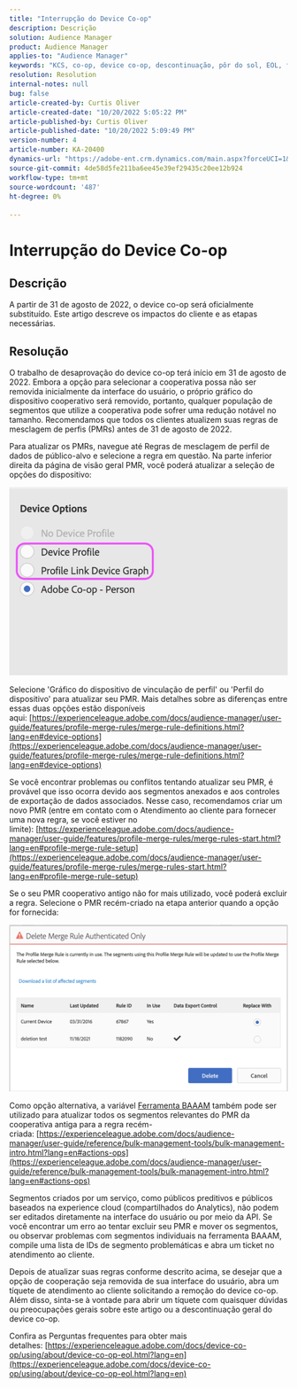 ```yaml
---
title: "Interrupção do Device Co-op"
description: Descrição
solution: Audience Manager
product: Audience Manager
applies-to: "Audience Manager"
keywords: "KCS, co-op, device co-op, descontinuação, pôr do sol, EOL, fim da vida útil, PMR, regra de mesclagem de perfis, identificação de dispositivos, perfil do dispositivo"
resolution: Resolution
internal-notes: null
bug: false
article-created-by: Curtis Oliver
article-created-date: "10/20/2022 5:05:22 PM"
article-published-by: Curtis Oliver
article-published-date: "10/20/2022 5:09:49 PM"
version-number: 4
article-number: KA-20400
dynamics-url: "https://adobe-ent.crm.dynamics.com/main.aspx?forceUCI=1&pagetype=entityrecord&etn=knowledgearticle&id=d066325f-9950-ed11-bba2-0022480868ff"
source-git-commit: 4de58d5fe211ba6ee45e39ef29435c20ee12b924
workflow-type: tm+mt
source-wordcount: '487'
ht-degree: 0%

---
```


# Interrupção do Device Co-op

## Descrição

A partir de 31 de agosto de 2022, o device co-op será oficialmente substituído. Este artigo descreve os impactos do cliente e as etapas necessárias. 

## Resolução


O trabalho de desaprovação do device co-op terá início em 31 de agosto de 2022. Embora a opção para selecionar a cooperativa possa não ser removida inicialmente da interface do usuário, o próprio gráfico do dispositivo cooperativo será removido, portanto, qualquer população de segmentos que utilize a cooperativa pode sofrer uma redução notável no tamanho. Recomendamos que todos os clientes atualizem suas regras de mesclagem de perfis (PMRs) antes de 31 de agosto de 2022.

Para atualizar os PMRs, navegue até Regras de mesclagem de perfil de dados de público-alvo e selecione a regra em questão. Na parte inferior direita da página de visão geral PMR, você poderá atualizar a seleção de opções do dispositivo:

![](assets/29cf3d52-d61f-ed11-b83e-0022480868ff.png)

Selecione &#39;Gráfico do dispositivo de vinculação de perfil&#39; ou &#39;Perfil do dispositivo&#39; para atualizar seu PMR. Mais detalhes sobre as diferenças entre essas duas opções estão disponíveis aqui: [https://experienceleague.adobe.com/docs/audience-manager/user-guide/features/profile-merge-rules/merge-rule-definitions.html?lang=en#device-options](https://experienceleague.adobe.com/docs/audience-manager/user-guide/features/profile-merge-rules/merge-rule-definitions.html?lang=en#device-options)

Se você encontrar problemas ou conflitos tentando atualizar seu PMR, é provável que isso ocorra devido aos segmentos anexados e aos controles de exportação de dados associados. Nesse caso, recomendamos criar um novo PMR (entre em contato com o Atendimento ao cliente para fornecer uma nova regra, se você estiver no limite): [https://experienceleague.adobe.com/docs/audience-manager/user-guide/features/profile-merge-rules/merge-rules-start.html?lang=en#profile-merge-rule-setup](https://experienceleague.adobe.com/docs/audience-manager/user-guide/features/profile-merge-rules/merge-rules-start.html?lang=en#profile-merge-rule-setup)

Se o seu PMR cooperativo antigo não for mais utilizado, você poderá excluir a regra. Selecione o PMR recém-criado na etapa anterior quando a opção for fornecida:

![](assets/82d7968f-9950-ed11-bba2-0022480868ff.png)

Como opção alternativa, a variável [Ferramenta BAAAM](https://experienceleague.adobe.com/docs/audience-manager/user-guide/reference/bulk-management-tools/bulk-management-intro.html?lang=en) também pode ser utilizado para atualizar todos os segmentos relevantes do PMR da cooperativa antiga para a regra recém-criada: [https://experienceleague.adobe.com/docs/audience-manager/user-guide/reference/bulk-management-tools/bulk-management-intro.html?lang=en#actions-ops](https://experienceleague.adobe.com/docs/audience-manager/user-guide/reference/bulk-management-tools/bulk-management-intro.html?lang=en#actions-ops)

Segmentos criados por um serviço, como públicos preditivos e públicos baseados na experience cloud (compartilhados do Analytics), não podem ser editados diretamente na interface do usuário ou por meio da API. Se você encontrar um erro ao tentar excluir seu PMR e mover os segmentos, ou observar problemas com segmentos individuais na ferramenta BAAAM, compile uma lista de IDs de segmento problemáticas e abra um ticket no atendimento ao cliente. 

Depois de atualizar suas regras conforme descrito acima, se desejar que a opção de cooperação seja removida de sua interface do usuário, abra um tíquete de atendimento ao cliente solicitando a remoção do device co-op. Além disso, sinta-se à vontade para abrir um tíquete com quaisquer dúvidas ou preocupações gerais sobre este artigo ou a descontinuação geral do device co-op.

Confira as Perguntas frequentes para obter mais detalhes: [https://experienceleague.adobe.com/docs/device-co-op/using/about/device-co-op-eol.html?lang=en](https://experienceleague.adobe.com/docs/device-co-op/using/about/device-co-op-eol.html?lang=en)
